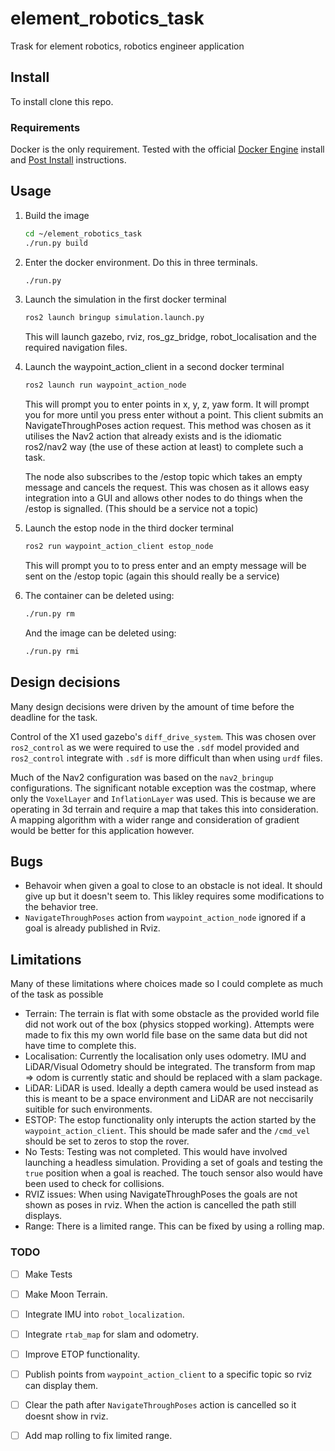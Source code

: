 # element_robotics_task
Trask for element robotics, robotics engineer application


## Install

To install clone this repo.

### Requirements

Docker is the only requirement. Tested with the official [Docker Engine](/https://docs.docker.com/engine/install/) install and [Post Install](/https://docs.docker.com/engine/install/linux-postinstall/) instructions.

## Usage

1. Build the image

    ```bash
    cd ~/element_robotics_task
    ./run.py build
    ```

2. Enter the docker environment. Do this in three terminals.
    ```bash
    ./run.py
    ```

3. Launch the simulation in the first docker terminal

    ```bash
    ros2 launch bringup simulation.launch.py
    ```

    This will launch gazebo, rviz, ros_gz_bridge, robot_localisation and the required navigation files.

4. Launch the waypoint_action_client in a second docker terminal

    ```bash
    ros2 launch run waypoint_action_node
    ```

    This will prompt you to enter points in x, y, z, yaw form. It will prompt you for more until you press enter without a point. This client submits an NavigateThroughPoses
    action request. This method was chosen as it utilises the Nav2 action that already exists and is the idiomatic ros2/nav2 way (the use of these action at least) to complete
    such a task.
    
    The node also subscribes to the /estop topic which takes an empty message and cancels the request. This was chosen as it allows easy integration into a GUI and allows
    other nodes to do things when the /estop is signalled. (This should be a service not a topic)

4. Launch the estop node in the third docker terminal

    ```bash
    ros2 run waypoint_action_client estop_node
    ```

    This will prompt you to to press enter and an empty message will be sent on the /estop topic (again this should really be a service)

5. The container can be deleted using:
    ```bash
    ./run.py rm
    ```
    And the image can be deleted using:
    ```bash
    ./run.py rmi
    ```

## Design decisions
 Many design decisions were driven by the amount of time before the deadline for the task.

 Control of the X1 used gazebo's `diff_drive_system`. This was chosen over `ros2_control` as we were required to use the `.sdf` model provided and `ros2_control` integrate with `.sdf` is more difficult than when using `urdf` files.

 Much of the Nav2 configuration was based on the `nav2_bringup` configurations. The significant notable exception was the costmap, where only the `VoxelLayer` and `InflationLayer` was used. This is because we are operating in 3d terrain and require a map that takes this into consideration. A mapping algorithm with a wider range and consideration of gradient would be better for this application however.

## Bugs
- Behavoir when given a goal to close to an obstacle is not ideal. It should give up but it doesn't seem to. This likley requires some modifications to the behavior tree.
- `NavigateThroughPoses` action  from `waypoint_action_node` ignored if a goal is already published in Rviz.

## Limitations
Many of these limitations where choices made so I could complete as much of the task as possible
- Terrain: The terrain is flat with some obstacle as the provided world file did not work out of the box (physics stopped working). Attempts were made to fix this my own world file base on the same data but did not have time to complete this.
- Localisation: Currently the localisation only uses odometry. IMU and LiDAR/Visual Odometry should be integrated. The transform from map => odom is currently static and should be replaced with a slam package.
- LiDAR: LiDAR is used. Ideally a depth camera would be used instead as this is meant to be a space environment and LiDAR are not neccisarily suitible for such environments.
- ESTOP: The estop functionality only interupts the action started by the `waypoint_action_client`. This should be made safer and the `/cmd_vel` should be set to zeros to stop the rover.
- No Tests: Testing was not completed. This would have involved launching a headless simulation. Providing a set of goals and testing the `true` position when a goal is reached. The touch sensor also would have been used to check for collisions.
- RVIZ issues: When using NavigateThroughPoses the goals are not shown as poses in rviz. When the action is cancelled the path still displays.
- Range: There is a limited range. This can be fixed by using a rolling map.

### TODO
- [ ] Make Tests
- [ ] Make Moon Terrain.
- [ ] Integrate IMU into `robot_localization`.
- [ ] Integrate `rtab_map` for slam and odometry.
- [ ] Improve ETOP functionality.
- [ ] Publish points from `waypoint_action_client` to a specific topic so rviz can display them.
- [ ] Clear the path after `NavigateThroughPoses` action is cancelled so it doesnt show in rviz.
- [ ] Add map rolling to fix limited range.

